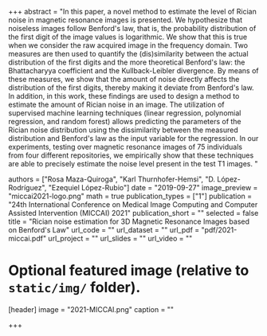 +++
abstract = "In this paper, a novel method to estimate the level of Rician noise in magnetic resonance images is presented.  We hypothesize that noiseless images follow Benford's law, that is, the probability distribution of the first digit of the image values is logarithmic. We show that this is true when we consider the raw acquired image in the frequency domain. Two measures are then used to quantify the (dis)similarity between the actual distribution of the first digits and the more theoretical Benford's law: the Bhattacharyya coefficient and the Kullback-Leibler divergence. By means of these measures, we show that the amount of noise directly affects the distribution of the first digits, thereby making it deviate from Benford's law. In addition, in this work, these findings are used to design a method to estimate the amount of Rician noise in an image. The utilization of supervised machine learning techniques (linear regression, polynomial regression, and random forest) allows predicting the parameters of the Rician noise distribution using the dissimilarity between the measured distribution and Benford's law as the input variable for the regression. In our experiments, testing over magnetic resonance images of 75 individuals from four different repositories, we empirically show that these techniques are able to precisely estimate the noise level present in the test T1 images. "

authors = ["Rosa Maza-Quiroga", "Karl Thurnhofer-Hemsi", "D. López-Rodríguez", "Ezequiel López-Rubio"]
date = "2019-09-27"
image_preview = "miccai2021-logo.png"
math = true
publication_types = ["1"]
publication = "24th International Conference on Medical Image Computing and Computer Assisted Intervention (MICCAI) 2021"
publication_short = ""
selected = false
title = "Rician noise estimation for 3D Magnetic Resonance Images based on Benford's Law"
url_code = ""
url_dataset = ""
url_pdf = "pdf/2021-miccai.pdf"
url_project = ""
url_slides = ""
url_video = ""


# Optional featured image (relative to `static/img/` folder).
[header]
image = "2021-MICCAI.png"
caption = ""

+++
